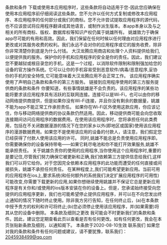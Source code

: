 条款和条件
下载或使用本应用程序时，这些条款将自动适用于您-因此您应确保在使用本应用程序前仔细阅读这些条款。您不允许以任何方式复制或修改本应用程序、本应用程序的任何部分或我们的商标。您不允许尝试提取应用程序的源代码，也不应该尝试将应用程序翻译成其他语言，或制作派生版本。本app本身以及与之相关的所有商标、版权、数据库权等知识产权仍属于姚雄所有。
姚雄致力于确保app尽可能的有用和高效。因此，我们保留在任何时候以任何理由对应用程序进行更改或对其服务收费的权利。我们永远不会对你的应用程序或它的服务收费，除非你非常清楚你到底是为什么付钱。
大汉龙腾应用商店和处理个人资料提供给我们,以便提供我的服务。保护你的手机和应用程序的安全是你的责任。因此，我们建议您不要越狱或根目录您的手机，这是一个过程，以消除软件限制和限制强加给您的设备的官方操作系统。它可以让你的手机容易受到恶意软件/病毒/恶意程序,妥协你的手机的安全特性,它可能意味着大汉龙腾应用不会正常工作。
该应用程序确实使用了声明自己条款和条件的第三方服务。
链接到应用程序使用的第三方服务提供商的条款和条件
你要知道，有些事情姚雄是不会负责的。该应用程序的某些功能将要求该应用程序具有活跃的互联网连接。连接可以是Wi-Fi，也可以由你的移动网络提供商提供，但是如果你没有Wi-Fi连接，并且你没有剩余的数据量，姚雄不能为app不能正常工作承担责任。
如果你在Wi-Fi区外使用这款应用，你应该记住，你与移动网络提供商的协议条款仍然适用。因此，移动提供商可能会向您收取连接期间访问应用程序的数据费用。在使用该应用程序时，您将承担任何此类费用，包括在不关闭数据漫游的情况下在您的家乡以外(即地区或国家)使用该应用程序的漫游数据费用。如果您不是使用该应用的设备的付款人，请注意，我们假定您已经获得了付款人使用该应用的许可。
同时,姚雄不能总是负责使用应用程序即。你需要确保你的设备保持带电——如果它耗尽电池和你不能打开效果服务,姚雄不能承担责任。
关于姚雄负责你的使用的应用程序,当你使用这个应用程序时,重要的是要记住,尽管我们努力确保它被更新和正确,我们依赖第三方提供信息给我们,这样我们可以将它给你。对于您因完全依赖本应用程序的此功能而遭受的任何直接或间接损失，姚雄不承担任何责任。
在某种程度上,我们可能希望更新应用。当前可用的应用程序在ios上,要求系统(和任何额外的系统我们决定扩展应用程序的可用性)可能改变,你需要下载更新的应用,如果你想继续使用姚雄并不保证它总是更新应用程序是有关你和/或使用的ios版本安装在你的设备上。但是，您承诺始终接受向您提供的应用程序更新，我们也可能希望停止提供应用程序，并可以在不向您发出终止通知的情况下随时终止使用。除非我方另行告知，在任何终止后，(a)在本条款中授予贵方的权利和许可将终止;(b)您必须停止使用该应用程序，并(如果需要)将其从您的设备中删除。
本条款及细则之更改
我可能会不时更新我们的条款和条件。因此，建议您定期查看此页以查看是否有任何更改。如有任何更改，我会在本页张贴新条款及细则，以通知阁下。
本条款于2020-08-10生效
联系我们
如果您对我的条款和条件有任何问题或建议，请不要犹豫，联系我们：2045938499@qq.com
